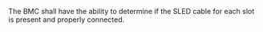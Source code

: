 The BMC shall have the ability to determine if the SLED cable for each slot
is present and properly connected.
